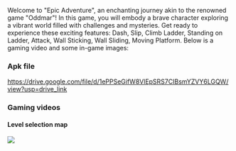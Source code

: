 Welcome to "Epic Adventure", an enchanting journey akin to the renowned game "Oddmar"! In this game, you will embody a brave character exploring a vibrant world filled with challenges and mysteries. Get ready to experience these exciting features: 
Dash, Slip, Climb Ladder, Standing on Ladder, Attack, Wall Sticking, Wall Sliding, Moving Platform. 
Below is a gaming video and some in-game images:
### Apk file
https://drive.google.com/file/d/1ePPSeGifW8VlEpSRS7CIBsmYZVY6LGQW/view?usp=drive_link

### Gaming videos

#### Level selection map
![](https://github.com/gd-stones/Platformer-v5/blod/master/Screenshots/1.jpg)
